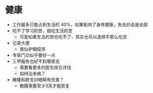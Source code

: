 # 健康

- 工作最多只能占到生活的 40%，如果影响了身体健康，失去的会是全部
- 吃不了学习的苦，就吃生活的苦
  - 可是如果生活的苦也吃不了，其实也可以选择不那么吃苦
- 记录大便
  - 类似护眼程序
- 专家门诊似乎要好一点
- 三甲服务也好不到哪里去
  - 需要看更多的医生综合评估
  - 如何治未病？
- 散瞳和欧宝对眼睛有伤害？
  - 散瞳需要至少3天才能恢复
